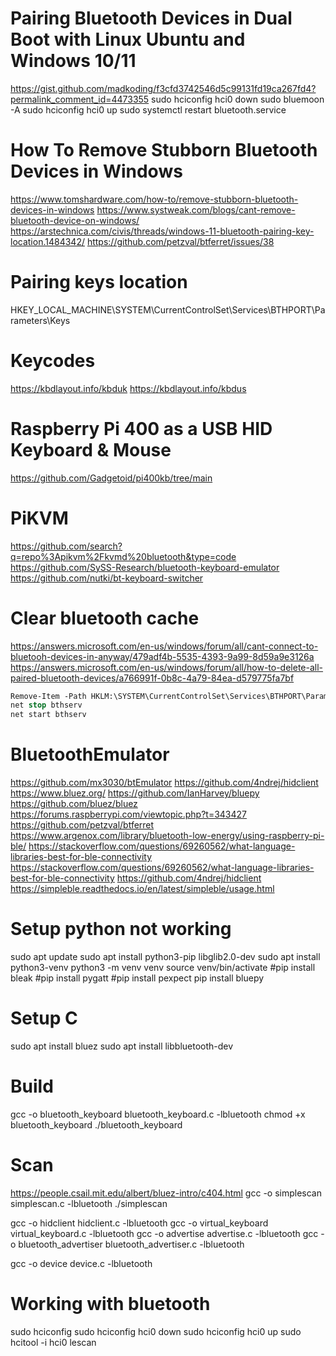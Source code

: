 # Pairing Bluetooth Devices in Dual Boot with Linux Ubuntu and Windows 10/11
https://gist.github.com/madkoding/f3cfd3742546d5c99131fd19ca267fd4?permalink_comment_id=4473355
sudo hciconfig hci0 down
sudo bluemoon -A
sudo hciconfig hci0 up
sudo systemctl restart bluetooth.service

# How To Remove Stubborn Bluetooth Devices in Windows
https://www.tomshardware.com/how-to/remove-stubborn-bluetooth-devices-in-windows
https://www.systweak.com/blogs/cant-remove-bluetooth-device-on-windows/
https://arstechnica.com/civis/threads/windows-11-bluetooth-pairing-key-location.1484342/
https://github.com/petzval/btferret/issues/38

# Pairing keys location
HKEY_LOCAL_MACHINE\SYSTEM\CurrentControlSet\Services\BTHPORT\Parameters\Keys

# Keycodes
https://kbdlayout.info/kbduk
https://kbdlayout.info/kbdus

# Raspberry Pi 400 as a USB HID Keyboard & Mouse
https://github.com/Gadgetoid/pi400kb/tree/main

# PiKVM
https://github.com/search?q=repo%3Apikvm%2Fkvmd%20bluetooth&type=code
https://github.com/SySS-Research/bluetooth-keyboard-emulator
https://github.com/nutki/bt-keyboard-switcher

# Clear bluetooth cache
https://answers.microsoft.com/en-us/windows/forum/all/cant-connect-to-bluetooh-devices-in-anyway/479adf4b-5535-4393-9a99-8d59a9e3126a
https://answers.microsoft.com/en-us/windows/forum/all/how-to-delete-all-paired-bluetooth-devices/a766991f-0b8c-4a79-84ea-d579775fa7bf

```ps
Remove-Item -Path HKLM:\SYSTEM\CurrentControlSet\Services\BTHPORT\Parameters\Devices\* -Recurse
net stop bthserv
net start bthserv
```

# BluetoothEmulator
https://github.com/mx3030/btEmulator
https://github.com/4ndrej/hidclient
https://www.bluez.org/
https://github.com/IanHarvey/bluepy
https://github.com/bluez/bluez
https://forums.raspberrypi.com/viewtopic.php?t=343427
https://github.com/petzval/btferret
https://www.argenox.com/library/bluetooth-low-energy/using-raspberry-pi-ble/
https://stackoverflow.com/questions/69260562/what-language-libraries-best-for-ble-connectivity
https://stackoverflow.com/questions/69260562/what-language-libraries-best-for-ble-connectivity
https://github.com/4ndrej/hidclient
https://simpleble.readthedocs.io/en/latest/simpleble/usage.html

# Setup python not working
sudo apt update
sudo apt install python3-pip libglib2.0-dev
sudo apt install python3-venv
python3 -m venv venv
source venv/bin/activate
#pip install bleak
#pip install pygatt
#pip install pexpect
pip install bluepy

# Setup C
sudo apt install bluez
sudo apt install libbluetooth-dev

# Build
gcc -o bluetooth_keyboard bluetooth_keyboard.c -lbluetooth
chmod +x bluetooth_keyboard
./bluetooth_keyboard

# Scan
https://people.csail.mit.edu/albert/bluez-intro/c404.html
gcc -o simplescan simplescan.c -lbluetooth
./simplescan

gcc -o hidclient hidclient.c -lbluetooth
gcc -o virtual_keyboard virtual_keyboard.c -lbluetooth
gcc -o advertise advertise.c -lbluetooth
gcc -o bluetooth_advertiser bluetooth_advertiser.c -lbluetooth

gcc -o device device.c -lbluetooth

# Working with bluetooth
sudo hciconfig
sudo hciconfig hci0 down
sudo hciconfig hci0 up
sudo hcitool -i hci0 lescan